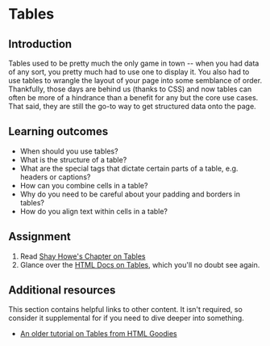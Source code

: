 # Tables

## Introduction

Tables used to be pretty much the only game in town -- when you had data of any sort, you pretty much had to use one to display it. You also had to use tables to wrangle the layout of your page into some semblance of order. Thankfully, those days are behind us \(thanks to CSS\) and now tables can often be more of a hindrance than a benefit for any but the core use cases. That said, they are still the go-to way to get structured data onto the page.

## Learning outcomes

* When should you use tables?
* What is the structure of a table?
* What are the special tags that dictate certain parts of a table, e.g. headers or captions?
* How can you combine cells in a table?
* Why do you need to be careful about your padding and borders in tables?
* How do you align text within cells in a table?

## Assignment

1. Read [Shay Howe's Chapter on Tables](http://learn.shayhowe.com/html-css/organizing-data-tables)
2. Glance over the [HTML Docs on Tables](http://www.w3schools.com/html/html_tables.asp), which you'll no doubt see again.

## Additional resources

This section contains helpful links to other content. It isn't required, so consider it supplemental for if you need to dive deeper into something.

* [An older tutorial on Tables from HTML Goodies](http://www.htmlgoodies.com/tutorials/tables/article.php/3479851)

